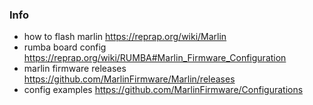 ### Info

 - how to flash marlin https://reprap.org/wiki/Marlin
 - rumba board config https://reprap.org/wiki/RUMBA#Marlin_Firmware_Configuration
 - marlin firmware releases https://github.com/MarlinFirmware/Marlin/releases
 - config examples https://github.com/MarlinFirmware/Configurations
